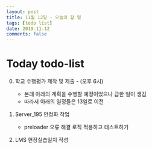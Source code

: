```yaml
---
layout: post
title: 11월 12일 - 오늘의 할 일
tags: [todo list]
date: 2019-11-12
comments: false
---
```


# Today todo-list

0. 학교 수행평가 제작 및 제출 - (오후 6시)
   - 본래 아래의 계획을 수행할 예정이었으나 급한 일이 생김
   - 따라서 아래의 일정들은 13일로 이전

1. Server_195 안정화 작업
   - preloader 오류 해결 로직 적용하고 테스트하기

2. LMS 현장실습일지 작성